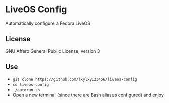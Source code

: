 # LiveOS Config
Automatically configure a Fedora LiveOS
 
## License
GNU Affero General Public License, version 3

## Use
* `git clone https://github.com/lxylxy123456/liveos-config`
* `cd liveos-config`
* `./autorun.sh`
* Open a new terminal (since there are Bash aliases configured) and enjoy

